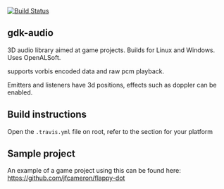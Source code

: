 [![Build Status](https://travis-ci.org/jfcameron/gdk-audio.svg?branch=master)](https://travis-ci.org/jfcameron/gdk-audio)

## gdk-audio

3D audio library aimed at game projects. Builds for Linux and Windows. Uses OpenALSoft.

supports vorbis encoded data and raw pcm playback.

Emitters and listeners have 3d positions, effects such as doppler can be enabled.

## Build instructions
Open the `.travis.yml` file on root, refer to the section for your platform

## Sample project

An example of a game project using this can be found here: https://github.com/jfcameron/flappy-dot

